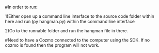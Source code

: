 #In order to run:

1)Either open up a command line interface to the source code folder within here and run (py hangman.py) within the command line 		interface

2)Go to the runnable folder and run the hangman file in there.

#Need to have a Cozmo connected to the computer using the SDK. If no cozmo is found then the program will not work. 




